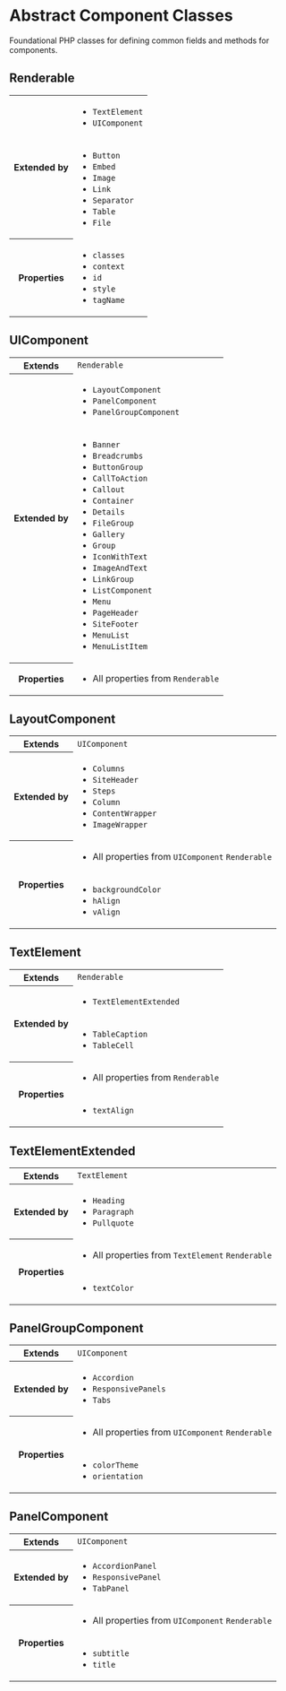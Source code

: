 # Abstract Component Classes
Foundational PHP classes for defining common fields and methods for components.
<div class="abstract-class-doc" id="Renderable">
	
## Renderable

<table>
		<tr>
		<th scope="row" rowspan="2">Extended by</th>
		<td>
			<ul><li><code>TextElement</code></li><li><code>UIComponent</code></li></ul>
		</td>
	</tr>
	<tr>
		<td>
			<ul><li><code>Button</code></li><li><code>Embed</code></li><li><code>Image</code></li><li><code>Link</code></li><li><code>Separator</code></li><li><code>Table</code></li><li><code>File</code></li></ul>
		</td>
	</tr>
	<tr>
		<th scope="row">Properties</th>
			<td><ul><li><code>classes</code></li><li><code>context</code></li><li><code>id</code></li><li><code>style</code></li><li><code>tagName</code></li></ul></td>
	</tr>
</table>
</div><div class="abstract-class-doc" id="UIComponent">
	
## UIComponent

<table>
	<tr><th scope='row'>Extends</th><td><code>Renderable</code></td></tr>
		<tr>
		<th scope="row" rowspan="2">Extended by</th>
		<td>
			<ul><li><code>LayoutComponent</code></li><li><code>PanelComponent</code></li><li><code>PanelGroupComponent</code></li></ul>
		</td>
	</tr>
	<tr>
		<td>
			<ul><li><code>Banner</code></li><li><code>Breadcrumbs</code></li><li><code>ButtonGroup</code></li><li><code>CallToAction</code></li><li><code>Callout</code></li><li><code>Container</code></li><li><code>Details</code></li><li><code>FileGroup</code></li><li><code>Gallery</code></li><li><code>Group</code></li><li><code>IconWithText</code></li><li><code>ImageAndText</code></li><li><code>LinkGroup</code></li><li><code>ListComponent</code></li><li><code>Menu</code></li><li><code>PageHeader</code></li><li><code>SiteFooter</code></li><li><code>MenuList</code></li><li><code>MenuListItem</code></li></ul>
		</td>
	</tr>
	<tr>
		<th scope="row" rowspan="2">Properties</th>
		<td><ul><li>All properties from <code>Renderable</code></li></ul></td>
	</tr>
	<tr></tr>
</table>	
</div><div class="abstract-class-doc" id="LayoutComponent">
	
## LayoutComponent

<table>
	<tr><th scope='row'>Extends</th><td><code>UIComponent</code></td></tr>
		<tr>
		<th scope="row">Extended by</th>
		<td>
			<ul><li><code>Columns</code></li><li><code>SiteHeader</code></li><li><code>Steps</code></li><li><code>Column</code></li><li><code>ContentWrapper</code></li><li><code>ImageWrapper</code></li></ul>
		</td>
	</tr>
	<tr>
		<th scope="row" rowspan="2">Properties</th>
		<td><ul><li>All properties from <code>UIComponent</code> <code>Renderable</code></li></ul></td>
	</tr>
	<tr>	<td><ul><li><code>backgroundColor</code></li><li><code>hAlign</code></li><li><code>vAlign</code></li></ul></td></tr>
</table>	
</div><div class="abstract-class-doc" id="TextElement">
	
## TextElement

<table>
	<tr><th scope='row'>Extends</th><td><code>Renderable</code></td></tr>
		<tr>
		<th scope="row" rowspan="2">Extended by</th>
		<td>
			<ul><li><code>TextElementExtended</code></li></ul>
		</td>
	</tr>
	<tr>
		<td>
			<ul><li><code>TableCaption</code></li><li><code>TableCell</code></li></ul>
		</td>
	</tr>
	<tr>
		<th scope="row" rowspan="2">Properties</th>
		<td><ul><li>All properties from <code>Renderable</code></li></ul></td>
	</tr>
	<tr>	<td><ul><li><code>textAlign</code></li></ul></td></tr>
</table>	
</div><div class="abstract-class-doc" id="TextElementExtended">
	
## TextElementExtended

<table>
	<tr><th scope='row'>Extends</th><td><code>TextElement</code></td></tr>
		<tr>
		<th scope="row">Extended by</th>
		<td>
			<ul><li><code>Heading</code></li><li><code>Paragraph</code></li><li><code>Pullquote</code></li></ul>
		</td>
	</tr>
	<tr>
		<th scope="row" rowspan="2">Properties</th>
		<td><ul><li>All properties from <code>TextElement</code> <code>Renderable</code></li></ul></td>
	</tr>
	<tr>	<td><ul><li><code>textColor</code></li></ul></td></tr>
</table>	
</div><div class="abstract-class-doc" id="PanelGroupComponent">
	
## PanelGroupComponent

<table>
	<tr><th scope='row'>Extends</th><td><code>UIComponent</code></td></tr>
		<tr>
		<th scope="row">Extended by</th>
		<td>
			<ul><li><code>Accordion</code></li><li><code>ResponsivePanels</code></li><li><code>Tabs</code></li></ul>
		</td>
	</tr>
	<tr>
		<th scope="row" rowspan="2">Properties</th>
		<td><ul><li>All properties from <code>UIComponent</code> <code>Renderable</code></li></ul></td>
	</tr>
	<tr>	<td><ul><li><code>colorTheme</code></li><li><code>orientation</code></li></ul></td></tr>
</table>	
</div><div class="abstract-class-doc" id="PanelComponent">
	
## PanelComponent

<table>
	<tr><th scope='row'>Extends</th><td><code>UIComponent</code></td></tr>
		<tr>
		<th scope="row">Extended by</th>
		<td>
			<ul><li><code>AccordionPanel</code></li><li><code>ResponsivePanel</code></li><li><code>TabPanel</code></li></ul>
		</td>
	</tr>
	<tr>
		<th scope="row" rowspan="2">Properties</th>
		<td><ul><li>All properties from <code>UIComponent</code> <code>Renderable</code></li></ul></td>
	</tr>
	<tr>	<td><ul><li><code>subtitle</code></li><li><code>title</code></li></ul></td></tr>
</table>	
</div>
